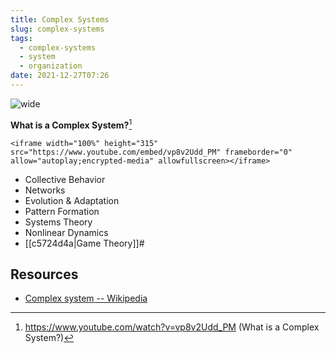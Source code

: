 ```yaml
---
title: Complex Systems
slug: complex-systems
tags:
  - complex-systems
  - system
  - organization
date: 2021-12-27T07:26
---
```


![wide](https://upload.wikimedia.org/wikipedia/commons/d/de/Complex_systems_organizational_map.jpg "image from Wikipedia Commons (cc)")

**What is a Complex System?**[^1]

``` {=html}
<iframe width="100%" height="315" src="https://www.youtube.com/embed/vp8v2Udd_PM" frameborder="0" allow="autoplay;encrypted-media" allowfullscreen></iframe>
```

- Collective Behavior
- Networks
- Evolution & Adaptation
- Pattern Formation
- Systems Theory
- Nonlinear Dynamics
- [[c5724d4a|Game Theory]]#

## Resources

- [Complex system -- Wikipedia](https://en.wikipedia.org/wiki/Complex_system)


[^1]: https://www.youtube.com/watch?v=vp8v2Udd_PM (What is a Complex System?)

